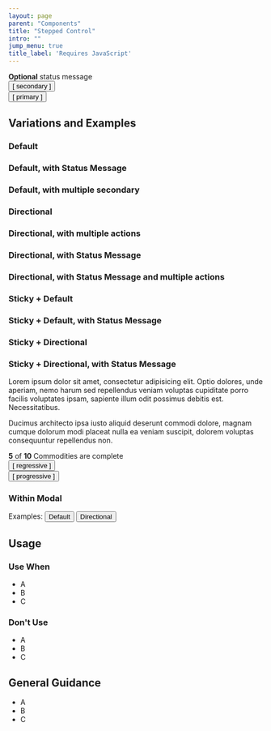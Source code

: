```yaml
---
layout: page
parent: "Components"
title: "Stepped Control"
intro: ""
jump_menu: true
title_label: 'Requires JavaScript'
---
```


<div class="ds-preview">
  <div class="fsa-stepped-control">
    <div class="fsa-stepped-control__bd">
      <div class="fsa-stepped-control__message" role="status">
        <strong>Optional</strong> status message
      </div>
      <div class="fsa-stepped-control__list">
        <div class="fsa-stepped-control__item">
          <button class="fsa-btn fsa-btn--alt fsa-btn--large fsa-stepped-control__btn" type="button">[ secondary ]</button>
        </div>
        <div class="fsa-stepped-control__item">
          <button class="fsa-btn fsa-btn--primary fsa-btn--large fsa-stepped-control__btn" type="submit">
            <span class="fsa-stepped-control__btn-label">[ primary ]</span>
          </button>
        </div>
      </div>
    </div>
  </div>
</div>

## Variations and Examples

### Default

### Default, with Status Message

### Default, with multiple secondary

### Directional

### Directional, with multiple actions

### Directional, with Status Message

### Directional, with Status Message and multiple actions

### Sticky + Default

### Sticky + Default, with Status Message

### Sticky + Directional

### Sticky + Directional, with Status Message

<div class="DEMO-STICKY-STEPPED-CONTROL">
  <p>Lorem ipsum dolor sit amet, consectetur adipisicing elit. Optio dolores, unde aperiam, nemo harum sed repellendus veniam voluptas cupiditate porro facilis voluptates ipsam, sapiente illum odit possimus debitis est. Necessitatibus.</p>
  <p>Ducimus architecto ipsa iusto aliquid deserunt commodi dolore, magnam cumque dolorum modi placeat nulla ea veniam suscipit, dolorem voluptas consequuntur repellendus non.</p>
  <div class="fsa-stepped-control fsa-stepped-control--sticky">
    <div class="fsa-stepped-control__bd">
      <div class="fsa-stepped-control__message fsa-stepped-control__message--block" role="status">
        <strong>5</strong> of <strong>10</strong> Commodities are complete
      </div>
      <div class="fsa-stepped-control__list">
        <div class="fsa-stepped-control__item fsa-stepped-control__item--pull">
          <button class="fsa-btn fsa-btn--alt fsa-btn--large fsa-stepped-control__btn" type="button">[ regressive ]</button>
        </div>
        <div class="fsa-stepped-control__item">
          <button class="fsa-btn fsa-btn--primary fsa-btn--large fsa-stepped-control__btn" type="submit">
            <span class="fsa-stepped-control__btn-label">[ progressive ]</span>
          </button>
        </div>
      </div>
    </div>
  </div>
</div>

### Within Modal

<p>
  <span class="fsa-m-r--s">Examples:</span>
  <button class="fsa-btn fsa-btn--secondary" data-behavior="open-modal" aria-controls="UNIQUE-ID-stepped-control-demo-1" aria-expanded="false" type="button">Default</button>
  <button class="fsa-btn fsa-btn--secondary" data-behavior="open-modal" aria-controls="UNIQUE-ID-stepped-control-demo-2" aria-expanded="false" type="button">Directional</button>
</p>

## Usage

### Use When

* A
* B
* C

### Don't Use

* A
* B
* C

## General Guidance

* A
* B
* C
